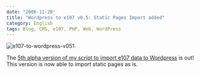 ```yaml
---
date: "2006-11-20"
title: "Wordpress to e107 v0.5: Static Pages Import added"
category: English
tags: Blog, CMS, e107, PHP, Web, WordPress
---
```


![e107-to-wordpress-v051](/uploads/2006/e107-to-wordpress-v051.png)

The [5th alpha version of my script to import e107 data to Wordpress](https://wordpress.org/extend/plugins/e107-importer/) is out! This version is now able to import static pages as is.

